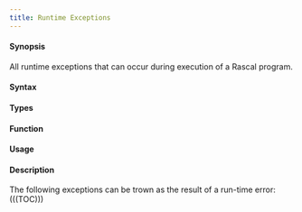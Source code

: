 ```yaml
---
title: Runtime Exceptions
---
```


#### Synopsis

All runtime exceptions that can occur during execution of a Rascal program.

#### Syntax

#### Types

#### Function
       
#### Usage

#### Description

The following exceptions can be trown as the result of a run-time error:
(((TOC)))
